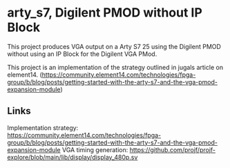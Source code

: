 # arty_s7, Digilent PMOD without IP Block

This project produces VGA output on a Arty S7 25 using the Digilent PMOD without using an IP Block for the Digilent VGA PMod.

This project is an implementation of the strategy outlined in jugals article on element14. (https://community.element14.com/technologies/fpga-group/b/blog/posts/getting-started-with-the-arty-s7-and-the-vga-pmod-expansion-module)

## Links

Implementation strategy: https://community.element14.com/technologies/fpga-group/b/blog/posts/getting-started-with-the-arty-s7-and-the-vga-pmod-expansion-module
VGA timing generation: https://github.com/projf/projf-explore/blob/main/lib/display/display_480p.sv


